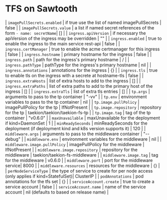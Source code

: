 # TFS on Sawtooth

| `imagePullSecrets.enabled` | if true use the list of named imagePullSecrets | false |
| `imagePullSecrets.value` | a list if named secret references of the form   ```- name: secretName```| [] |
| `ingress.apiVersion` | if necessary the apiVersion of the ingress may be overridden | "" |
| `ingress.enabled` | true to enable the ingress to the main service rest-api | false |
| `ingress.certManager` | true to enable the acme certmanager for this ingress | false |
| `ingress.hostname` | primary hostname for the ingress | false |
| `ingress.path` | path for the ingress's primary hostname | / |
| `ingress.pathType` | pathType for the ingress's primary hostname | nil |
| `ingress.annotations` | annotations for the ingress | {} |
| `ingress.tls` | true to enable tls on the ingress with a secrete at hostname-tls | false |
| `ingress.extraHosts` | list of extra hosts to add to the ingress | [] |
| `ingress.extraPaths` | list of extra paths to add to the primary host of the ingress | [] |
| `ingress.extraTls` | list of extra tls entries | [] |
| `tp.args` | arguments to pass to the tp container | "-vv" |
| `tp.env` | environment variables to pass to the tp container | nil |
| `tp.image.pullPolicy` | imagePullPolicy for the tp | IfNotPresent |
| `tp.image.repository` | repository for the tp | taekion/taekion/taekion-fs-tp |
| `tp.image.tag` | tag of the tp container | "v0.6.0" |
| `maxUnavailable` | maxUnavailable for the deployment if kind=DaemonSet | 1 |
| `minReadySeconds` | minReadySeconds for the deployment (if deployment kind and k8s version supports it) | 120 |
| `middleware.args` | arguments to pass to the middleware container | "--debug" |
| `middleware.env` | environment variables for the middleware | nil |
| `middleware.image.pullPolicy` | imagePullPolicy for the middleware | IfNotPresent |
| `middleware.image.repository` | repository for the middleware | taekion/taekion-fs-middleware |
| `middleware.image.tag` | tag for the middleware | v0.6.0 |
| `middleware.port` | port for the middleware service| 8000 |
| `middleware.resources` | resources for the middleware | {} |
| `perNodeServiceType` | the type of service to create for per node access (only applies if kind=StatefulSet)| ClusterIP |
| `podAnnotations` | pod annotations for the tfs set | {} |
| `serviceAccount.create` | true to create a service account | false |
| `serviceAccount.name` | name of the service account | nil (defaults to based on release name) |

